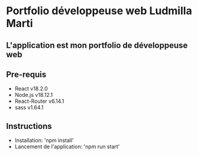 ﻿# Portfolio développeuse web Ludmilla Marti
## L'application est mon portfolio de développeuse web
##  Pre-requis
- React v18.2.0
- Node.js v18.12.1
- React-Router v6.14.1
- sass v1.64.1
## Instructions
- Installation: 
	'npm install'
- Lancement de l'application: 
	'npm run start'
